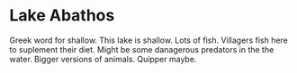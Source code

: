 # Lake Abathos

Greek word for shallow. This lake is shallow. Lots of fish. Villagers fish here to suplement their diet. Might be some danagerous predators in the the water. Bigger versions of animals. Quipper maybe.
